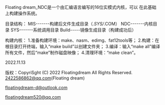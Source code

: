 Floating dream_NDC是一个由汇编语言编写的16位实模式内核，可以
在此基础上构建操作系统。

目录结构：
MIS-------构建后文件生成目录（*.SYS/*.COM）
NDC-------内核目录
SYS-------系统调用目录
Build-----镜像生成目录（构建成功后）

构建内核：
1.准备构建环境：make、nasm、edimg、fat12tools等；
2.构建：在根目录打开终端，输入“make build”以创建文件夹；
3.编译：输入“make all”编译所有文件，然后“make”制作磁盘映像；
4.清理环境：“make clean”。

2022.11.13

版权：CopyriSght (C) 2022 Floatingdream All Rights Reserved.
2422586862@qq.com(Floating dream)

floatingdream-d@outlook.com

floatingdream520@qq.com
